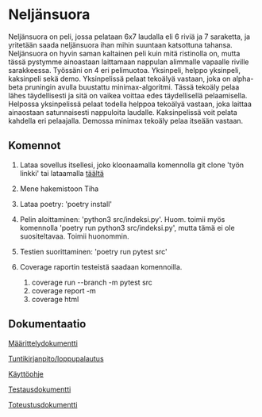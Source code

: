 # Neljänsuora

Neljänsuora on peli, jossa pelataan 6x7 laudalla eli 6 riviä ja 7 saraketta, ja yritetään saada neljänsuora ihan mihin suuntaan katsottuna tahansa. Neljänsuora on hyvin saman kaltainen peli kuin mitä ristinolla on, mutta tässä pystymme ainoastaan laittamaan nappulan alimmalle vapaalle riville sarakkeessa. Työssäni on 4 eri pelimuotoa. Yksinpeli, helppo yksinpeli, kaksinpeli sekä demo. Yksinpelissä pelaat tekoälyä vastaan, joka on alpha-beta pruningin avulla buustattu minimax-algoritmi. Tässä tekoäly pelaa lähes täydellisesti ja sitä on vaikea voittaa edes täydellisellä pelaamisella. Helpossa yksinpelissä pelaat todella helppoa tekoälyä vastaan, joka laittaa ainaostaan satunnaisesti nappuloita laudalle. Kaksinpelissä voit pelata kahdella eri pelaajalla. Demossa minimax tekoäly pelaa itseään vastaan.

## Komennot

1. Lataa sovellus itsellesi, joko kloonaamalla komennolla git clone 'työn linkki' tai lataamalla [täältä](https://github.com/TatuSorjonen/Tiha/releases/tag/Loppupalautus)

2. Mene hakemistoon Tiha

3. Lataa poetry: 'poetry install'

4. Pelin aloittaminen: 'python3 src/indeksi.py'.
Huom. toimii myös komennolla 'poetry run python3 src/indeksi.py', mutta tämä ei ole suositeltavaa. Toimii huonommin.

5. Testien suorittaminen: 'poetry run pytest src'

6. Coverage raportin testeistä saadaan komennoilla.
   1. coverage run --branch -m pytest src
   2. coverage report -m
   3. coverage html

## Dokumentaatio

[Määrittelydokumentti](https://github.com/TatuSorjonen/Tiha/blob/master/maarittelydokumentti.md)

[Tuntikirjanpito/loppupalautus](https://github.com/TatuSorjonen/Tiha/blob/master/Dokumentaatio/tuntikirjanpito/loppupalautus.md)

[Käyttöohje](https://github.com/TatuSorjonen/Tiha/blob/master/Dokumentaatio/kayttoohje.md)

[Testausdokumentti](https://github.com/TatuSorjonen/Tiha/blob/master/Dokumentaatio/testausdokumentti.md)

[Toteustusdokumentti](https://github.com/TatuSorjonen/Tiha/blob/master/Dokumentaatio/toteutusdokumentti.md)
